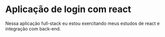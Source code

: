 # Aplicação de login com react

Nessa aplicação full-stack eu estou exercitando meus estudos de react e integração com back-end.

